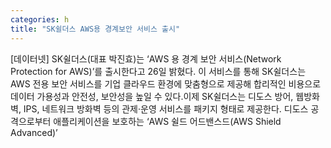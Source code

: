 ```yaml
---
categories: h
title: "SK쉴더스 AWS용 경계보안 서비스 출시"
---
```

[데이터넷] SK쉴더스(대표 박진효)는 ‘AWS 용 경계 보안 서비스(Network Protection for AWS)’를 출시한다고 26일 밝혔다. 이 서비스를 통해 SK쉴더스는 AWS 전용 보안 서비스를 기업 클라우드 환경에 맞춤형으로 제공해 합리적인 비용으로 데이터 가용성과 안전성, 보안성을 높일 수 있다.이제 SK쉴더스는 디도스 방어, 웹방화벽, IPS, 네트워크 방화벽 등의 관제·운영 서비스를 패키지 형태로 제공한다. 디도스 공격으로부터 애플리케이션을 보호하는 ‘AWS 쉴드 어드밴스드(AWS Shield Advanced)’